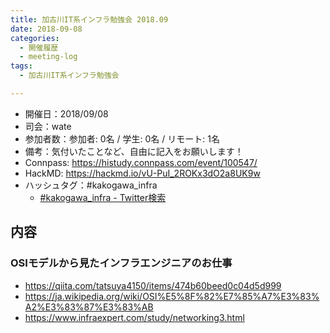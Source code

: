 ```yaml
---
title: 加古川IT系インフラ勉強会 2018.09
date: 2018-09-08
categories:
  - 開催履歴
  - meeting-log
tags:
  - 加古川IT系インフラ勉強会

---
```


* 開催日：2018/09/08
* 司会：wate
* 参加者数：参加者: 0名 / 学生: 0名 / リモート: 1名
* 備考：気付いたことなど、自由に記入をお願いします！
* Connpass: https://histudy.connpass.com/event/100547/
* HackMD: https://hackmd.io/vU-PuI_2ROKx3dO2a8UK9w
* ハッシュタグ：#kakogawa_infra
    * [#kakogawa_infra - Twitter検索](https://twitter.com/search?q=%23kakogawa_infra&src=typd)

内容
-------------------------

### OSIモデルから見たインフラエンジニアのお仕事

* https://qiita.com/tatsuya4150/items/474b60beed0c04d5d999
* https://ja.wikipedia.org/wiki/OSI%E5%8F%82%E7%85%A7%E3%83%A2%E3%83%87%E3%83%AB
* https://www.infraexpert.com/study/networking3.html
